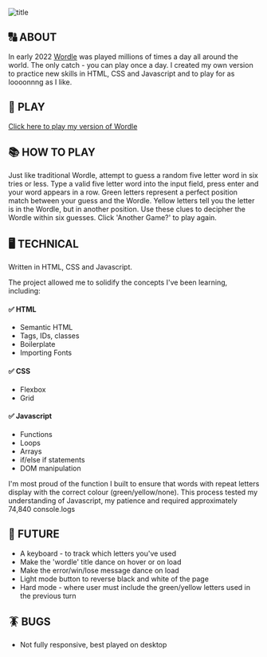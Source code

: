 ![title](images/title.jpeg)

## 🔠 ABOUT

In early 2022 [Wordle](https://www.nytimes.com/games/wordle) was played millions of times a day all around the world. The only catch - you can play once a day. I created my own version to practice new skills in HTML, CSS and Javascript and to play for as loooonnng as I like.

## 🏉 PLAY 
[Click here to play my version of Wordle](https://kimberleyrogers.github.io/ga-wordle/)


## 📚 HOW TO PLAY

Just like traditional Wordle, attempt to guess a random five letter word in six tries or less.
Type a valid five letter word into the input field, press enter and your word appears in a row.
Green letters represent a perfect position match between your guess and the Wordle.
Yellow letters tell you the letter is in the Wordle, but in another position.
Use these clues to decipher the Wordle within six guesses.
Click 'Another Game?' to play again.

## 🖥 TECHNICAL

Written in HTML, CSS and Javascript.

The project allowed me to solidify the concepts I've been learning, including:

#### ✅ HTML
+ Semantic HTML
+ Tags, IDs, classes
+ Boilerplate
+ Importing Fonts

#### ✅ CSS
+ Flexbox
+ Grid

#### ✅ Javascript
+ Functions
+ Loops
+ Arrays
+ if/else if statements
+ DOM manipulation

I'm most proud of the function I built to ensure that words with repeat letters display with the correct colour (green/yellow/none). This process tested my understanding of Javascript, my patience and required approximately 74,840 console.logs

## 🤖 FUTURE

+ A keyboard - to track which letters you've used
+ Make the 'wordle' title dance on hover or on load
+ Make the error/win/lose message dance on load
+ Light mode button to reverse black and white of the page
+ Hard mode - where user must include the green/yellow letters used in the previous turn

## 🪳 BUGS
+ Not fully responsive, best played on desktop